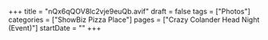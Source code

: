 +++
title = "nQx6qQOV8lc2vje9euQb.avif"
draft = false
tags = ["Photos"]
categories = ["ShowBiz Pizza Place"]
pages = ["Crazy Colander Head Night (Event)"]
startDate = ""
+++
